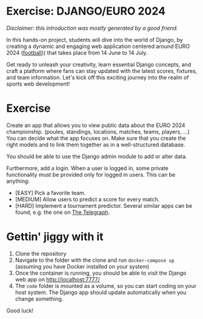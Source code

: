 # Exercise: DJANGO/EURO 2024

*Disclaimer: this introduction was mostly generated by a good friend.*

In this hands-on project, students will dive into the world of Django, by creating a dynamic and engaging web application centered around EURO 2024 ([football](https://en.wikipedia.org/wiki/UEFA_Euro_2024?useskin=vector))) that takes place from 14 June to 14 July. 

Get ready to unleash your creativity, learn essential Django concepts, and craft a platform where fans can stay updated with the latest scores, fixtures, and team information. Let's kick off this exciting journey into the realm of sports web development!

# Exercise

Create an app that allows you to view public data about the EURO 2024 championship. (poules, standings, locations, matches, teams, players, ...) You can decide what the app focuses on.
Make sure that you create the right models and to link them together as in a well-structured database.

You should be able to use the Django admin module to add or alter data.

Furthermore, add a login. When a user is logged in, some private functionality must be provided only for logged in users.
This can be anything:
* [EASY] Pick a favorite team.
* [MEDIUM] Allow users to predict a score for every match.
* [HARD] Implement a tournament predictor. Several similar apps can be found, e.g. the one on [The Telegraph](https://www.telegraph.co.uk/football/euro-2024-predictor-simulator-every-game/).

# Gettin' jiggy with it

1. Clone the repository
2. Navigate to the folder with the clone and run `docker-compose up` (assuming you have Docker installed on your system)
3. Once the container is running, you should be able to visit the Django web app on [http://localhost:7777/](http://localhost:7777/)
4. The `code` folder is mounted as a volume, so you can start coding on your host system. The Django app should update automatically when you change something.

Good luck!
